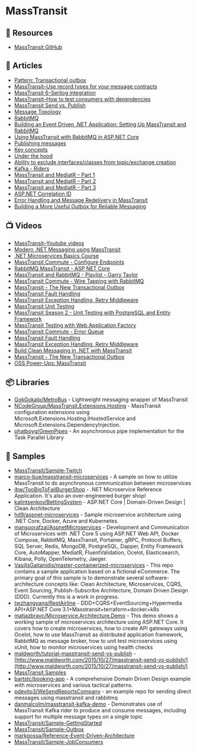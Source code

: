 # MassTransit

## 📘 Resources
- [MassTransit GitHub](https://github.com/MassTransit/MassTransit)

## 📕 Articles
- [Pattern: Transactional outbox](https://microservices.io/patterns/data/transactional-outbox.html)
- [MassTransit–Use record types for your message contracts](https://bartwullems.blogspot.com/2021/06/masstransituse-record-types-for-your.html)
- [MassTransit 6–Serilog integration](https://bartwullems.blogspot.com/2020/01/masstransit-6serilog-integration.html)
- [MassTransit–How to test consumers with dependencies](https://bartwullems.blogspot.com/2021/02/masstransithow-to-test-consumers-with.html)
- [MassTransit Send vs. Publish](https://www.maldworth.com/2015/10/27/masstransit-send-vs-publish/)
- [Message Topology](https://masstransit-project.com/advanced/topology/message.html)
- [RabbitMQ](https://masstransit-project.com/advanced/topology/rabbitmq.html)
- [Building an Event Driven .NET Application: Setting Up MassTransit and RabbitMQ](https://wrapt.dev/blog/building-an-event-driven-dotnet-application-setting-up-masstransit-and-rabbitmq)
- [Using MassTransit with RabbitMQ in ASP.NET Core](https://code-maze.com/masstransit-rabbitmq-aspnetcore/)
- [Publishing messages](https://masstransit-project.com/understand/publishing.html)
- [Key concepts](https://masstransit-project.com/understand/key-ideas.html)
- [Under the hood](https://masstransit-project.com/understand/under-the-hood.html)
- [Ability to exclude interfaces/classes from topic/exchange creation](https://github.com/MassTransit/MassTransit/issues/2018)
- [Kafka - Riders](https://masstransit-project.com/usage/riders/kafka.html)
- [MassTransit and MediatR – Part 1](https://markgossa.com/2022/06/masstransit-and-mediatr.html)
- [MassTransit and MediatR – Part 2](https://markgossa.com/2022/06/masstransit-exponential-back-off.html)
- [MassTransit and MediatR – Part 3](https://markgossa.com/2022/07/masstransit-mediatr-dead-letter-invalid-messages.html)
- [ASP.NET Correlation ID](https://markgossa.com/2022/05/asp-net-correlation-id.html)
- [Error Handling and Message Redelivery in MassTransit](https://www.gokhan-gokalp.com/en/messaging-yapilarinda-masstransit-ile-error-ve-redeliver-handling/)
- [Building a More Useful Outbox for Reliable Messaging](https://jeremydmiller.com/2022/06/16/building-a-more-useful-outbox-for-reliable-messaging/)

## 📺 Videos
- [MassTransit–Youtube videos](https://bartwullems.blogspot.com/2020/07/masstransityoutube-videos.html)
- [Modern .NET Messaging using MassTransit](https://www.youtube.com/watch?v=jQNQDLv7QmU)
- [.NET Microservices Basics Course](https://youtu.be/ByYyk8eMG6c?t=18839)
- [MassTransit Commute - Configure Endpoints](https://www.youtube.com/watch?v=bsUlQ93j2MY)
- [RabbitMQ MassTransit - ASP NET Core](https://www.youtube.com/watch?v=sOwkIz07gvo)
- [MassTransit and RabbitMQ - Playlist - Garry Taylor](https://www.youtube.com/playlist?list=PL8vZpHuqa_hOP8f1AT5r8FSP1fKm9ALZO)
- [MassTransit Commute - Wire Tapping with RabbitMQ](https://www.youtube.com/watch?v=vNpXjy7psxs)
- [MassTransit - The New Transactional Outbox](https://www.youtube.com/watch?v=3TjGnmLno_A)
- [MassTransit Fault Handling](https://www.youtube.com/watch?v=-lpGYnznbco)
- [MassTransit Exception Handling, Retry Middleware](https://www.youtube.com/watch?v=f1Oa65U2OeQ)
- [MassTransit Unit Testing](https://www.youtube.com/watch?v=Cx-Mc0DCpfE)
- [MassTransit Season 2 - Unit Testing with PostgreSQL and Entity Framework](https://www.youtube.com/watch?v=yfRRqPtqkgM)
- [MassTransit Testing with Web Application Factory](https://www.youtube.com/watch?v=Uzme7vInDz0)
- [MassTransit Commute - Error Queue](https://www.youtube.com/watch?v=3TMKUu7c4lc)
- [MassTransit Fault Handling](https://www.youtube.com/watch?v=-lpGYnznbco)
- [MassTransit Exception Handling, Retry Middleware](https://www.youtube.com/watch?v=f1Oa65U2OeQ)
- [Build Clean Messaging in .NET with MassTransit](https://www.youtube.com/watch?v=4FFYefcx4Bg)
- [MassTransit - The New Transactional Outbox](https://www.youtube.com/watch?v=3TjGnmLno_A)
- [OSS Power-Ups: MassTransit](https://www.youtube.com/watch?v=sbt9p7jqe74)

## 📦 Libraries
- [GokGokalp/MetroBus](https://github.com/GokGokalp/MetroBus) - Lightweight messaging wrapper of MassTransit
- [NCodeGroup/MassTransit.Extensions.Hosting](https://github.com/NCodeGroup/MassTransit.Extensions.Hosting) - MassTransit configuration extensions using Microsoft.Extensions.Hosting.IHostedService and Microsoft.Extensions.DependencyInjection.
- [phatboyg/GreenPipes](https://github.com/phatboyg/GreenPipes) - An asynchronous pipe implementation for the Task Parallel Library

## 🚀 Samples
- [MassTransit/Sample-Twitch](https://github.com/MassTransit/Sample-Twitch)
- [marco-bue/masstransit-microservices](https://github.com/marco-bue/masstransit-microservices) - A sample on how to utilize MassTransit to do asynchronous communication between microservices
- [jbw/TooBigToFailBurgerShop](https://github.com/jbw/TooBigToFailBurgerShop) - .NET Microservice Reference Application. It's also an over-engineered burger shop!
- [kalintsenkov/BettingSystem](https://github.com/kalintsenkov/BettingSystem) - ASP.NET Core | Domain-Driven Design | Clean Architecture
- [hd9/aspnet-microservices](https://github.com/hd9/aspnet-microservices) - Sample microservice architecture using .NET Core, Docker, Azure and Kubernetes.
- [mansoorafzal/AspnetMicroservices](https://github.com/mansoorafzal/AspnetMicroservices) - Development and Communication of Microservices with .NET Core 5 using ASP.NET Web API, Docker Compose, RabbitMQ, MassTransit, Portainer, gRPC, Protocol Buffers, SQL Server, Redis, MongoDB, PostgreSQL, Dapper, Entity Framework Core, AutoMapper, MediatR, FluentValidation, Ocelot, Elasticsearch, Kibana, Polly, OpenTelemetry, Jaeger.
- [VasilisGaitanidis/master-containerized-microservices](https://github.com/VasilisGaitanidis/master-containerized-microservices) - This repo contains a sample application based on a fictional eCommerce. The primary goal of this sample is to demonstrate several software-architecture concepts like: Clean Architecture, Microservices, CQRS, Event Sourcing, Publish-Subscribe Architecture, Domain Driven Design (DDD). Currently this is a work in progress.
- [twzhangyang/RestAirline](https://github.com/twzhangyang/RestAirline) - DDD+CQRS+EventSourcing+Hypermedia API+ASP.NET Core 3.1+Masstransit+terraform+docker+k8s
- [matjazbravc/Microservice.Architecture.Demo](https://github.com/matjazbravc/Microservice.Architecture.Demo) - This demo shows a working sample of microservices architecture using ASP.NET Core. It covers how to create microservices, how to create API gateways using Ocelot, how to use MassTransit as distributed application framework, RabbitMQ as message broker, how to unit test microservices using xUnit, how to monitor microservices using health checks
- [maldworth/tutorial-masstransit-send-vs-publish](https://github.com/maldworth/tutorial-masstransit-send-vs-publish) - [http://www.maldworth.com/2015/10/27/masstransit-send-vs-publish/](http://www.maldworth.com/2015/10/27/masstransit-send-vs-publish/)
- [MassTransit Samples](https://masstransit-project.com/learn/samples.html)
- [bartstc/booking-app](https://github.com/bartstc/booking-app) - A comprehensive Domain Driven Design example with microservices and various tactical patterns.
- [pdevito3/WeSendReportsCompany](https://github.com/pdevito3/WeSendReportsCompany) - an example repo for sending direct messages using masstransit and rabbitmq
- [danmalcolm/masstransit-kafka-demo](https://github.com/danmalcolm/masstransit-kafka-demo) - Demonstrates use of MassTransit Kafka rider to produce and consume messages, including support for multiple message types on a single topic
- [MassTransit/Sample-GettingStarted](https://github.com/MassTransit/Sample-GettingStarted)
- [MassTransit/Sample-Outbox](https://github.com/MassTransit/Sample-Outbox)
- [markgossa/Reference-Event-Driven-Architecture](https://github.com/markgossa/Reference-Event-Driven-Architecture)
- [MassTransit/Sample-JobConsumers](https://github.com/MassTransit/Sample-JobConsumers)